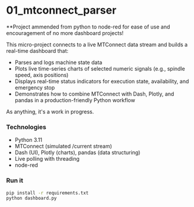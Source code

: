 # 01_mtconnect_parser

**Project ammended from python to node-red for ease of use and encouragement of no more dashboard projects!

This micro-project connects to a live MTConnect data stream and builds a real-time dashboard that:
- Parses and logs machine state data
- Plots live time-series charts of selected numeric signals (e.g., spindle speed, axis positions)
- Displays real-time status indicators for execution state, availability, and emergency stop
- Demonstrates how to combine MTConnect with Dash, Plotly, and pandas in a production-friendly Python workflow

As anything, it's a work in progress.

### Technologies
- Python 3.11
- MTConnect (simulated /current stream)
- Dash (UI), Plotly (charts), pandas (data structuring)
- Live polling with threading
- node-red

### Run it
```bash
pip install -r requirements.txt
python dashboard.py
